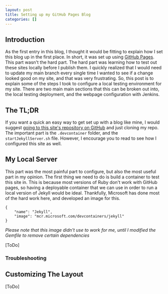 ```yaml
---
layout: post
title: Setting up my GitHub Pages Blog
categories: []
---
```


## Introduction
As the first entry in this blog, I thought it would be fitting to explain how I set this blog up in the first place. In short, it was set up using [GitHub Pages](https://pages.github.com/). This part wasn't the hard part. The hard part was learning how to test out these sites locally before I publish them. I quickly realized that I would need to update my main branch every single time I wanted to see if a change looked good on my site, and that was very frustrating. So, this post is to explain some of the steps I took to configure a local testing environment for my site. There are two main main sections that this can be broken out into, the local testing deployment, and the webpage configuration with Jenkins.

## The TL;DR
If you want a quick an easy way to get set up with a blog like mine, I would suggest [going to this site's repository on GitHub](https://github.com/tjhamlet/tylercraig.me) and just cloning my repo. The important part is the `.devcontainer` folder, and the `startJekyllServer.sh` file. However, I encourage you to read to see how I configured this site as well.

## My Local Server
This part was the most painful part to configure, but also the most useful part in my opinion. The first thing we need to do is build a container to test this site in. This is because most versions of Ruby don't work with GitHub pages, so having a deployable container that we can use in order to run a local version of Jekyll would be ideal. Thankfully, Microsoft has done most of the hard work here, and developed an image for this. 

```
{
	"name": "Jekyll",
	"image": "mcr.microsoft.com/devcontainers/jekyll"
}
```
*Please note that this image didn't use to work for me, until I modified the Gemfile to remove certain dependencies*

[ToDo]

### Troubleshooting 

## Customizing The Layout
[ToDo]